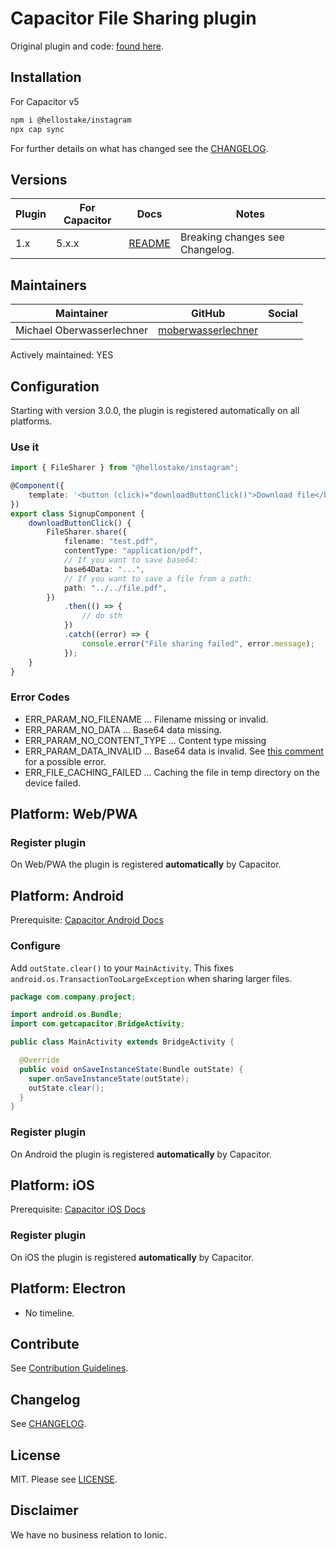# Capacitor File Sharing plugin

Original plugin and code:
[found here](https://github.com/moberwasserlechner/capacitor-filesharer).

## Installation

For Capacitor v5

```bash
npm i @hellostake/instagram
npx cap sync
```

For further details on what has changed see the [CHANGELOG](https://github.com/moberwasserlechner/capacitor-filesharer/blob/main/CHANGELOG.md).

## Versions

| Plugin | For Capacitor | Docs                  | Notes                           |
| ------ | ------------- | --------------------- | ------------------------------- |
| 1.x    | 5.x.x         | [README](./README.md) | Breaking changes see Changelog. |

## Maintainers

| Maintainer                | GitHub                                                      | Social |
| ------------------------- | ----------------------------------------------------------- | ------ |
| Michael Oberwasserlechner | [moberwasserlechner](https://github.com/moberwasserlechner) |        |

Actively maintained: YES

## Configuration

Starting with version 3.0.0, the plugin is registered automatically on all platforms.

### Use it

```typescript
import { FileSharer } from "@hellostake/instagram";

@Component({
    template: '<button (click)="downloadButtonClick()">Download file</button>',
})
export class SignupComponent {
    downloadButtonClick() {
        FileSharer.share({
            filename: "test.pdf",
            contentType: "application/pdf",
            // If you want to save base64:
            base64Data: "...",
            // If you want to save a file from a path:
            path: "../../file.pdf",
        })
            .then(() => {
                // do sth
            })
            .catch((error) => {
                console.error("File sharing failed", error.message);
            });
    }
}
```

### Error Codes

-   ERR_PARAM_NO_FILENAME ... Filename missing or invalid.
-   ERR_PARAM_NO_DATA ... Base64 data missing.
-   ERR_PARAM_NO_CONTENT_TYPE ... Content type missing
-   ERR_PARAM_DATA_INVALID ... Base64 data is invalid. See [this comment](https://github.com/moberwasserlechner/capacitor-filesharer/issues/5#issuecomment-502070959) for a possible error.
-   ERR_FILE_CACHING_FAILED ... Caching the file in temp directory on the device failed.

## Platform: Web/PWA

### Register plugin

On Web/PWA the plugin is registered **automatically** by Capacitor.

## Platform: Android

Prerequisite: [Capacitor Android Docs](https://capacitor.ionicframework.com/docs/android/configuration)

### Configure

Add `outState.clear()` to your `MainActivity`. This fixes `android.os.TransactionTooLargeException` when sharing larger files.

```java
package com.company.project;

import android.os.Bundle;
import com.getcapacitor.BridgeActivity;

public class MainActivity extends BridgeActivity {

  @Override
  public void onSaveInstanceState(Bundle outState) {
    super.onSaveInstanceState(outState);
    outState.clear();
  }
}
```

### Register plugin

On Android the plugin is registered **automatically** by Capacitor.

## Platform: iOS

Prerequisite: [Capacitor iOS Docs](https://capacitor.ionicframework.com/docs/ios/configuration)

### Register plugin

On iOS the plugin is registered **automatically** by Capacitor.

## Platform: Electron

-   No timeline.

## Contribute

See [Contribution Guidelines](https://github.com/moberwasserlechner/capacitor-filesharer/blob/main/.github/CONTRIBUTING.md).

## Changelog

See [CHANGELOG](https://github.com/moberwasserlechner/capacitor-filesharer/blob/main/CHANGELOG.md).

## License

MIT. Please see [LICENSE](https://github.com/moberwasserlechner/capacitor-filesharer/blob/main/LICENSE).

## Disclaimer

We have no business relation to Ionic.
